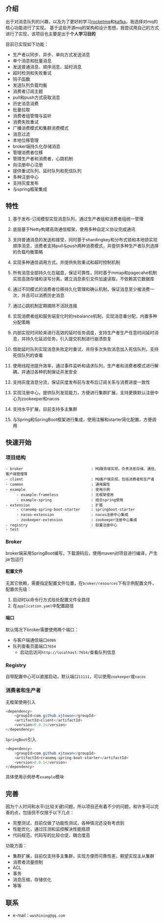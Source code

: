 ## 介绍

出于对消息队列的兴趣，以及为了更好的学习[rocketmq](https://github.com/apache/rocketmq)和[kafka](https://github.com/apache/kafka)，我选择对mq的核心功能进行了实现。
基于这些开源mq的架构和设计思想，我尝试用自己的方式进行了实现，该项目也主要是出于**个人学习目的**

目前已实现如下功能：

+ 生产者以同步、异步、单向方式发送消息
+ 单个消息和批量消息
+ 发送普通消息、顺序消息、延时消息
+ 超时检测和失败重试
+ 钩子函数
+ 发送队列负载均衡
+ 消费者订阅主题
+ pull和push方式获取消息
+ 历史消息消费
+ 批量拉取
+ 消费者组管理与监听
+ 消费失败重试
+ 广播消费模式和集群消费模式
+ 消息过滤
+ 本地位移管理
+ broker端持久化存储消息
+ 管理消费者位移
+ 管理生产者和消费者，心跳机制
+ 向注册中心注册
+ 提供重试队列、延时队列和死信队列
+ 多种注册中心
+ 支持灰度发布
+ 与spring框架集成

## 特性

1. 基于发布-订阅模型实现消息队列，通过生产者组和消费者组统一管理

2. 底层基于Netty构建高效通信框架，使用多种自定义协议完成通讯

3. 支持普通消息的发送和接受，同时基于shardingkey和分布式锁和本地锁实现顺序消息，消费者支持pull与push两种消费模式，并提供多种生产者队列选择的负载均衡策略

4. 实现多种通信调用方式，并提供失败重试和超时控制机制

5. 所有消息全部持久化在磁盘，保证可靠性，同时基于mmap和pagecahe机制实现高效存储和读写分离，建立消息索引文件加速读取，不依赖其它数据库

6. 通过不同模式的消费者位移持久化管理和确认机制，保证消息至少被消费一次，并且可以消费历史消息

7. 通过心跳机制定期摘除不活跃连接

8. 实现消费者组和服务端变化时的rebalance机制，实现消息重分配，内置多种分配策略
9. 内部实现时间轮来进行高效的延时任务调度，支持生产者生产任意时间延时消息，并持久化延迟任务，引入提交机制进行崩溃恢复
10. 借助延时队列实现消息失败定时重试，并将多次失败消息加入死信队列，支持死信队列的查看
11. 使用线程池提升效率，通过事件监听和请求队列，生产者和消费者模式进行解耦，并通过各种机制保证并发安全
12. 支持灰度消息分流，保证灰度发布前与发布后订阅关系与消费进度一致性
13. 实现注册中心，提供队列发现能力，方便进行集群扩展，支持更换默认注册中心为zookeeper和nacos
14. 支持水平扩展，目前支持多主集群
15. 与Spring和SpringBoot框架进行集成，使用注解和starter简化配置，方便调用



## 快速开始

### 项目结构

``` shell
- broker                               : MQ服务端实现，负责消息存储、通信、客户端管理等 
- client                               : MQ客户端实现，包括消费者和生产者
- common                               : 通用属性
- example                              : 使用示例
     - example-frameless               : 无框架使用
     - example-spring                  : 结合spring使用
- extension                            : 扩展
     - cranemq-spring-boot-starter     : springboot-starter
     - nacos-extension                 : nacos注册中心集成
     - zookeeper-extension             : zookeeper注册中心集成
- registry                             : 轻量注册中心
- test
```

### Broker

broker端采用SpringBoot编写，下载源码后，使用maven对项目进行编译，产生jar包运行

#### 配置文件

无其它依赖，需要指定配置文件位置，在`broker/resources`下有示例配置文件，配置优先级：

1. 启动时以命令行方式给处配置文件全路径
2. 在`application.yaml`中配置路径

#### 端口

默认情况下broker需要使用两个端口：

+ 与客户端通信端口`6086`
+ 队列查看页面端口`7654`
  + 启动后访问`http://localhost:7654/`查看队列信息



### Registry

自带配置中心可以直接启动，默认端口`11111`，可以使用`zookeeper`或`nacos`



### 消费者和生产者

无框架使用引入

``` java
<dependency>
    <groupId>com.github.xjtuwsn</groupId>
    <artifactId>client</artifactId>
    <version>0.0.1</version>
</dependency>
```

`SpringBoot`引入

``` java
<dependency>
    <groupId>com.github.xjtuwsn</groupId>
    <artifactId>cranemq-spring-boot-starter</artifactId>
    <version>0.0.1</version>
</dependency>
```

具体使用示例参考`example`模块



## 完善

因为个人时间和水平(比较关键)问题，所以项目还有着不少的问题，和许多可以完善的点，包括但不仅限于以下几点：

+ 完整测试，目前仅做了功能性测试，各种情况还没有考虑到
+ 性能优化，通过压测和监控解决性能瓶颈
+ 代码规范，代码写的比较仓促，耦合度高

功能方面：

+ 集群扩展，目前仅支持多主集群，实现方便而可靠性差，期望实现主从集群
+ 消费者流量控制
+ ACL
+ 事务
+ 消息压缩，存储优化
+ 等等

## 联系

+ e-mail：`wwshining@qq.com`